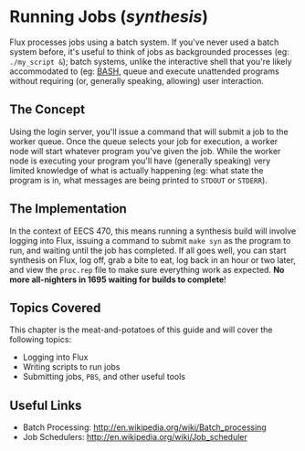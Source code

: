 Running Jobs (_synthesis_)
==========================

Flux processes jobs using a batch system. If you've never used a batch system
before, it's useful to think of jobs as backgrounded processes (eg: `./my_script &`);
batch systems, unlike the interactive shell that you're likely accommodated to
(eg: [BASH](http://en.wikipedia.org/wiki/Bash_(Unix_shell)), queue and execute
unattended programs without requiring (or, generally speaking, allowing) user
interaction.

## The Concept
Using the login server, you'll issue a command that will submit a job to the worker
queue. Once the queue selects your job for execution, a worker node will start
whatever program you've given the job. While the worker node is executing your
program you'll have (generally speaking) very limited knowledge of what is
actually happening (eg: what state the program is in, what messages are being
printed to `STDOUT` or `STDERR`).

## The Implementation
In the context of EECS 470, this means running a synthesis build will involve
logging into Flux, issuing a command to submit `make syn` as the program to
run, and waiting until the job has completed. If all goes well, you can start
synthesis on Flux, log off, grab a bite to eat, log back in an hour or two
later, and view the `proc.rep` file to make sure everything work as expected.
__No more all-nighters in 1695 waiting for builds to complete__!

## Topics Covered
This chapter is the meat-and-potatoes of this guide and will cover the
following topics:

- Logging into Flux
- Writing scripts to run jobs
- Submitting jobs, `PBS`, and other useful tools


## Useful Links
- Batch Processing: <http://en.wikipedia.org/wiki/Batch_processing>
- Job Schedulers: <http://en.wikipedia.org/wiki/Job_scheduler>
